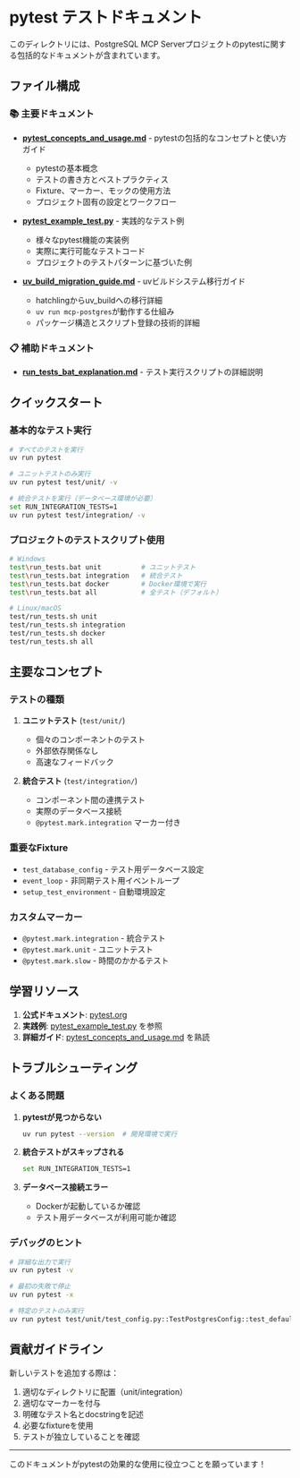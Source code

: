 # pytest テストドキュメント

このディレクトリには、PostgreSQL MCP Serverプロジェクトのpytestに関する包括的なドキュメントが含まれています。

## ファイル構成

### 📚 主要ドキュメント

- **[pytest_concepts_and_usage.md](pytest_concepts_and_usage.md)** - pytestの包括的なコンセプトと使い方ガイド
  - pytestの基本概念
  - テストの書き方とベストプラクティス
  - Fixture、マーカー、モックの使用方法
  - プロジェクト固有の設定とワークフロー

- **[pytest_example_test.py](pytest_example_test.py)** - 実践的なテスト例
  - 様々なpytest機能の実装例
  - 実際に実行可能なテストコード
  - プロジェクトのテストパターンに基づいた例

- **[uv_build_migration_guide.md](uv_build_migration_guide.md)** - uvビルドシステム移行ガイド
  - hatchlingからuv_buildへの移行詳細
  - `uv run mcp-postgres`が動作する仕組み
  - パッケージ構造とスクリプト登録の技術的詳細

### 📋 補助ドキュメント

- **[run_tests_bat_explanation.md](run_tests_bat_explanation.md)** - テスト実行スクリプトの詳細説明

## クイックスタート

### 基本的なテスト実行

```bash
# すべてのテストを実行
uv run pytest

# ユニットテストのみ実行
uv run pytest test/unit/ -v

# 統合テストを実行（データベース環境が必要）
set RUN_INTEGRATION_TESTS=1
uv run pytest test/integration/ -v
```

### プロジェクトのテストスクリプト使用

```bash
# Windows
test\run_tests.bat unit          # ユニットテスト
test\run_tests.bat integration   # 統合テスト
test\run_tests.bat docker        # Docker環境で実行
test\run_tests.bat all           # 全テスト（デフォルト）

# Linux/macOS
test/run_tests.sh unit
test/run_tests.sh integration
test/run_tests.sh docker
test/run_tests.sh all
```

## 主要なコンセプト

### テストの種類

1. **ユニットテスト** (`test/unit/`)
   - 個々のコンポーネントのテスト
   - 外部依存関係なし
   - 高速なフィードバック

2. **統合テスト** (`test/integration/`)
   - コンポーネント間の連携テスト
   - 実際のデータベース接続
   - `@pytest.mark.integration` マーカー付き

### 重要なFixture

- `test_database_config` - テスト用データベース設定
- `event_loop` - 非同期テスト用イベントループ
- `setup_test_environment` - 自動環境設定

### カスタムマーカー

- `@pytest.mark.integration` - 統合テスト
- `@pytest.mark.unit` - ユニットテスト
- `@pytest.mark.slow` - 時間のかかるテスト

## 学習リソース

1. **公式ドキュメント**: [pytest.org](https://docs.pytest.org/)
2. **実践例**: [pytest_example_test.py](pytest_example_test.py) を参照
3. **詳細ガイド**: [pytest_concepts_and_usage.md](pytest_concepts_and_usage.md) を熟読

## トラブルシューティング

### よくある問題

1. **pytestが見つからない**
   ```bash
   uv run pytest --version  # 開発環境で実行
   ```

2. **統合テストがスキップされる**
   ```bash
   set RUN_INTEGRATION_TESTS=1
   ```

3. **データベース接続エラー**
   - Dockerが起動しているか確認
   - テスト用データベースが利用可能か確認

### デバッグのヒント

```bash
# 詳細な出力で実行
uv run pytest -v

# 最初の失敗で停止
uv run pytest -x

# 特定のテストのみ実行
uv run pytest test/unit/test_config.py::TestPostgresConfig::test_default_values
```

## 貢献ガイドライン

新しいテストを追加する際は：

1. 適切なディレクトリに配置（unit/integration）
2. 適切なマーカーを付与
3. 明確なテスト名とdocstringを記述
4. 必要なfixtureを使用
5. テストが独立していることを確認

---

このドキュメントがpytestの効果的な使用に役立つことを願っています！
